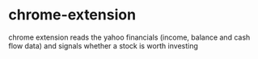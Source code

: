 # chrome-extension
chrome extension reads the yahoo financials (income, balance and cash flow data) and signals whether a stock is worth investing
